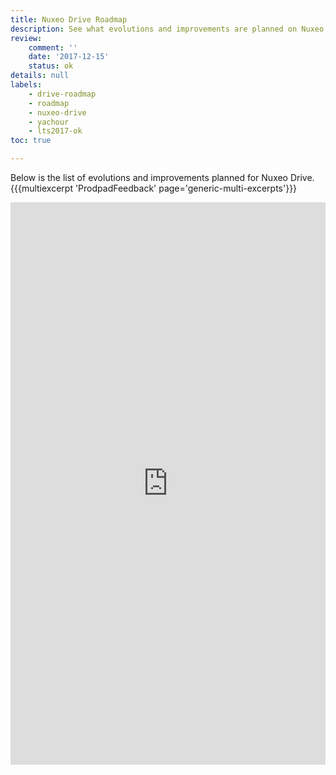 ```yaml
---
title: Nuxeo Drive Roadmap
description: See what evolutions and improvements are planned on Nuxeo Drive
review:
    comment: ''
    date: '2017-12-15'
    status: ok
details: null
labels:
    - drive-roadmap
    - roadmap
    - nuxeo-drive
    - yachour
    - lts2017-ok
toc: true

---
```


Below is the list of evolutions and improvements planned for Nuxeo Drive.
{{{multiexcerpt 'ProdpadFeedback' page='generic-multi-excerpts'}}}

<iframe src="https://ext.prodpad.com/ext/roadmap/a0eff4a118a6025207fcb52c550a9f369e848887" height="900" width="100%" frameborder="0"></iframe>
